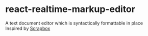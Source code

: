 # react-realtime-markup-editor

A text document editor which is syntactically formattable in place  
Inspired by [Scrapbox](https://scrapbox.io/product)
